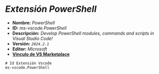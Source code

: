 <!-- Autor: Daniel Benjamin Perez Morales -->
<!-- GitHub: https://github.com/DanielPerezMoralesDev13 -->
<!-- Correo electrónico: danielperezdev@proton.me -->

# ***Extensión PowerShell***

- **Nombre:** *PowerShell*
- **ID:** *ms-vscode.PowerShell*
- **Descripción:** *Develop PowerShell modules, commands and scripts in Visual Studio Code!*
- **Versión:** *`2024.2.1`*
- **Editor:** *Microsoft*
- **[Vínculo de VS Marketplace](https://marketplace.visualstudio.com/items?itemName=ms-vscode.PowerShell "https://marketplace.visualstudio.com/items?itemName=ms-vscode.PowerShell")**

```plaintext
# Id Extensión Vscode
ms-vscode.PowerShell
```
